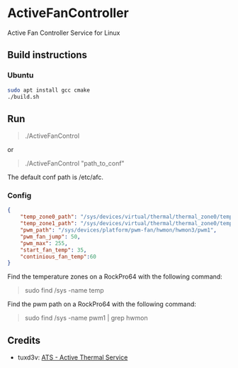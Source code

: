 # ActiveFanController

Active Fan Controller Service for Linux

## Build instructions

### Ubuntu

```bash
sudo apt install gcc cmake
./build.sh
```

## Run

> ./ActiveFanControl

or

> ./ActiveFanControl "path_to_conf"

The default conf path is /etc/afc.

### Config

```json
{  
    "temp_zone0_path": "/sys/devices/virtual/thermal/thermal_zone0/temp",
    "temp_zone1_path": "/sys/devices/virtual/thermal/thermal_zone0/temp",
    "pwm_path": "/sys/devices/platform/pwm-fan/hwmon/hwmon3/pwm1",
    "pwm_fan_jump": 50,
    "pwm_max": 255,
    "start_fan_temp": 35,
    "continious_fan_temp":60
}
```

Find the temperature zones on a RockPro64 with the following command:

> sudo find /sys -name temp

Find the pwm path on a RockPro64 with the following command:

> sudo find /sys -name pwm1 | grep hwmon

## Credits

- tuxd3v: [ATS - Active Thermal Service](https://github.com/tuxd3v/ats)
